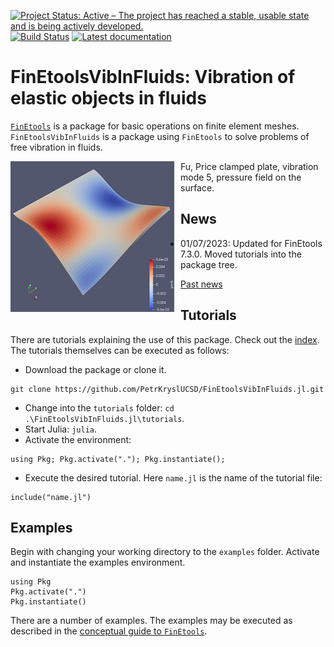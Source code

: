 [![Project Status: Active – The project has reached a stable, usable state and is being actively developed.](http://www.repostatus.org/badges/latest/active.svg)](http://www.repostatus.org/#active)
[![Build Status](https://travis-ci.com/PetrKryslUCSD/FinEtoolsVibInFluids.jl.svg?branch=master)](https://travis-ci.com/PetrKryslUCSD/FinEtoolsVibInFluids.jl)
[![Latest documentation](https://img.shields.io/badge/docs-latest-blue.svg)](https://petrkryslucsd.github.io/FinEtoolsVibInFluids.jl/dev)

# FinEtoolsVibInFluids: Vibration of elastic objects in fluids

[`FinEtools`](https://github.com/PetrKryslUCSD/FinEtools.jl.git) is a package
for basic operations on finite element meshes. `FinEtoolsVibInFluids` is a package
using `FinEtools` to solve problems of free vibration in fluids.

<img src="Fu_Price_mode5.png"
     alt="Fu, Price clamped plate, vibration mode 5"
     style="width: 100; float: left; margin-right: 10px;" />Fu, Price clamped plate, vibration mode 5, pressure field on the surface.

## News

- 01/07/2023: Updated for FinEtools 7.3.0. Moved tutorials into the package tree.

[Past news](oldnews.md)

## Tutorials

There are tutorials explaining the use of this package.
Check out the [index](https://github.com/PetrKryslUCSD/FinEtoolsVibInFluids.jl/blob/main/tutorials/index.md). The  tutorials themselves can be executed as
follows:

- Download the package or clone it.
```
git clone https://github.com/PetrKryslUCSD/FinEtoolsVibInFluids.jl.git
```
- Change into the `tutorials` folder: `cd .\FinEtoolsVibInFluids.jl\tutorials`.
- Start Julia: `julia`.
- Activate the environment:
```
using Pkg; Pkg.activate("."); Pkg.instantiate();
```
- Execute the desired tutorial. Here `name.jl` is the name of the tutorial file:
```
include("name.jl")
```

## Examples

Begin with changing your working directory to the `examples` folder. Activate
and instantiate the examples environment.
```
using Pkg
Pkg.activate(".")
Pkg.instantiate()
```
There are a number of examples. The examples may
be executed as described in the  [conceptual guide to
`FinEtools`](https://petrkryslucsd.github.io/FinEtools.jl/latest).
